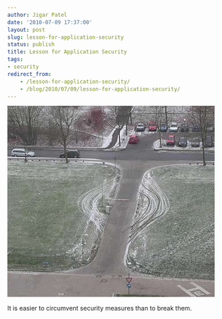 ```yaml
---
author: Jigar Patel
date: '2010-07-09 17:37:00'
layout: post
slug: lesson-for-application-security
status: publish
title: Lesson for Application Security
tags:
- security
redirect_from:
    - /lesson-for-application-security/
    - /blog/2010/07/09/lesson-for-application-security/
---
```




![Kurios119](/img/posts/archives/lesson-for-application-security/image.png)

It is easier to circumvent security measures than to break them.


